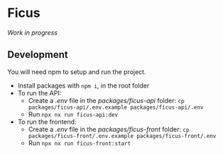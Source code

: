 # Ficus

*Work in progress*  

## Development

You will need npm to setup and run the project.  
- Install packages with `npm i`, in the root folder
- To run the API:
  - Create a *.env* file in the *packages/ficus-api* folder: `cp packages/ficus-api/.env.example packages/ficus-api/.env`
  - Run `npx nx run ficus-api:dev`
- To run the frontend:
  - Create a *.env* file in the *packages/ficus-front* folder: `cp packages/ficus-front/.env.example packages/ficus-front/.env`
  - Run `npx nx run ficus-front:start`
